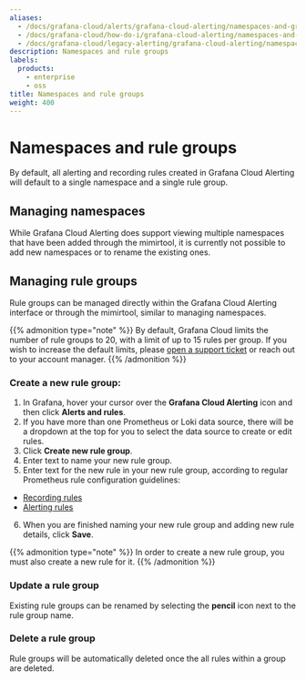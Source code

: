 ```yaml
---
aliases:
  - /docs/grafana-cloud/alerts/grafana-cloud-alerting/namespaces-and-groups/
  - /docs/grafana-cloud/how-do-i/grafana-cloud-alerting/namespaces-and-groups/
  - /docs/grafana-cloud/legacy-alerting/grafana-cloud-alerting/namespaces-and-groups/
description: Namespaces and rule groups
labels:
  products:
    - enterprise
    - oss
title: Namespaces and rule groups
weight: 400
---
```


# Namespaces and rule groups

By default, all alerting and recording rules created in Grafana Cloud Alerting will default to a single namespace and a single rule group.

## Managing namespaces

While Grafana Cloud Alerting does support viewing multiple namespaces that have been added through the mimirtool, it is currently not possible to add new namespaces or to rename the existing ones.

## Managing rule groups

Rule groups can be managed directly within the Grafana Cloud Alerting interface or through the mimirtool, similar to managing namespaces.

{{% admonition type="note" %}}
By default, Grafana Cloud limits the number of rule groups to 20, with a limit of up to 15 rules per group. If you wish to increase the default limits, please [open a support ticket](/profile/org#support) or reach out to your account manager.
{{% /admonition %}}

### Create a new rule group:

1. In Grafana, hover your cursor over the **Grafana Cloud Alerting** icon and then click **Alerts and rules**.
2. If you have more than one Prometheus or Loki data source, there will be a dropdown at the top for you to select the data source to create or edit rules.
3. Click **Create new rule group**.
4. Enter text to name your new rule group.
5. Enter text for the new rule in your new rule group, according to regular Prometheus rule configuration guidelines:

- [Recording rules](https://prometheus.io/docs/prometheus/latest/configuration/recording_rules/)
- [Alerting rules](https://prometheus.io/docs/prometheus/latest/configuration/alerting_rules/)

6. When you are finished naming your new rule group and adding new rule details, click **Save**.

{{% admonition type="note" %}}
In order to create a new rule group, you must also create a new rule for it.
{{% /admonition %}}

### Update a rule group

Existing rule groups can be renamed by selecting the **pencil** icon next to the rule group name.

### Delete a rule group

Rule groups will be automatically deleted once the all rules within a group are deleted.
